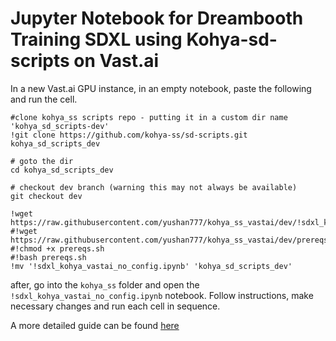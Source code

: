 # Jupyter Notebook for Dreambooth Training SDXL using Kohya-sd-scripts on Vast.ai



In a new Vast.ai GPU instance, in an empty notebook, paste the following and run the cell. 

```
#clone kohya_ss scripts repo - putting it in a custom dir name 'kohya_sd_scripts-dev'
!git clone https://github.com/kohya-ss/sd-scripts.git kohya_sd_scripts_dev

# goto the dir
cd kohya_sd_scripts_dev

# checkout dev branch (warning this may not always be available)
git checkout dev

!wget https://raw.githubusercontent.com/yushan777/kohya_ss_vastai/dev/!sdxl_kohya_vastai_no_config.ipynb
#!wget https://raw.githubusercontent.com/yushan777/kohya_ss_vastai/dev/prereqs.sh
#!chmod +x prereqs.sh
#!bash prereqs.sh
!mv '!sdxl_kohya_vastai_no_config.ipynb' 'kohya_sd_scripts_dev'
```

after, go into the `kohya_ss` folder and open the `!sdxl_kohya_vastai_no_config.ipynb` notebook. Follow instructions, make necessary changes and run each cell in sequence. 

A more detailed guide can be found [here](https://medium.com/@yushantripleseven/dreambooth-sdxl-using-kohya-ss-on-vast-ai-10e1bfa26eed)
